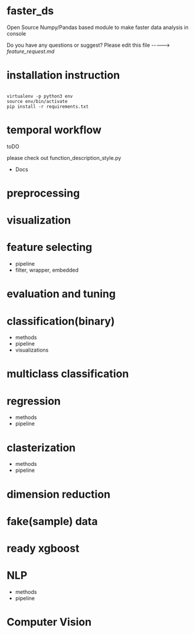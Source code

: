 # faster_ds
Open Source Numpy/Pandas based module to make faster data analysis in console


Do you have any questions or suggest? Please edit this file -----> *feature_request.md*



# installation instruction

```{BASH}

virtualenv -p python3 env
source env/bin/activate
pip install -r requirements.txt

```


# temporal workflow

toDO

please check out function_description_style.py




- Docs

# preprocessing


# visualization


# feature selecting
- pipeline
- filter, wrapper, embedded

# evaluation and tuning


# classification(binary)

- methods
- pipeline
- visualizations

# multiclass classification

# regression


- methods
- pipeline

# clasterization

- methods
- pipeline

# dimension reduction

# fake(sample) data

# ready xgboost

# NLP

- methods
- pipeline

# Computer Vision

